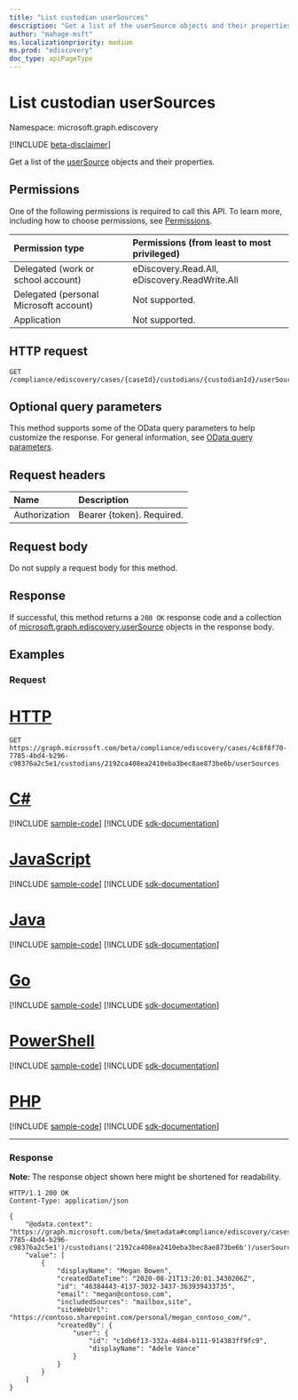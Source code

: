 ```yaml
---
title: "List custodian userSources"
description: "Get a list of the userSource objects and their properties."
author: "mahage-msft"
ms.localizationpriority: medium
ms.prod: "ediscovery"
doc_type: apiPageType
---
```


# List custodian userSources

Namespace: microsoft.graph.ediscovery

[!INCLUDE [beta-disclaimer](../../includes/beta-disclaimer.md)]

Get a list of the [userSource](../resources/ediscovery-usersource.md) objects and their properties.

## Permissions

One of the following permissions is required to call this API. To learn more, including how to choose permissions, see [Permissions](/graph/permissions-reference).

|Permission type|Permissions (from least to most privileged)|
|:---|:---|
|Delegated (work or school account)|eDiscovery.Read.All, eDiscovery.ReadWrite.All|
|Delegated (personal Microsoft account)|Not supported.|
|Application|Not supported.|

## HTTP request

<!-- {
  "blockType": "ignored"
}
-->

``` http
GET /compliance/ediscovery/cases/{caseId}/custodians/{custodianId}/userSources
```

## Optional query parameters

This method supports some of the OData query parameters to help customize the response. For general information, see [OData query parameters](/graph/query-parameters).

## Request headers

|Name|Description|
|:---|:---|
|Authorization|Bearer {token}. Required.|

## Request body

Do not supply a request body for this method.

## Response

If successful, this method returns a `200 OK` response code and a collection of [microsoft.graph.ediscovery.userSource](../resources/ediscovery-usersource.md) objects in the response body.

## Examples

### Request


# [HTTP](#tab/http)
<!-- {
  "blockType": "request",
  "name": "get_usersource_1"
}
-->

``` http
GET https://graph.microsoft.com/beta/compliance/ediscovery/cases/4c8f8f70-7785-4bd4-b296-c98376a2c5e1/custodians/2192ca408ea2410eba3bec8ae873be6b/userSources
```

# [C#](#tab/csharp)
[!INCLUDE [sample-code](../includes/snippets/csharp/get-usersource-1-csharp-snippets.md)]
[!INCLUDE [sdk-documentation](../includes/snippets/snippets-sdk-documentation-link.md)]

# [JavaScript](#tab/javascript)
[!INCLUDE [sample-code](../includes/snippets/javascript/get-usersource-1-javascript-snippets.md)]
[!INCLUDE [sdk-documentation](../includes/snippets/snippets-sdk-documentation-link.md)]

# [Java](#tab/java)
[!INCLUDE [sample-code](../includes/snippets/java/get-usersource-1-java-snippets.md)]
[!INCLUDE [sdk-documentation](../includes/snippets/snippets-sdk-documentation-link.md)]

# [Go](#tab/go)
[!INCLUDE [sample-code](../includes/snippets/go/get-usersource-1-go-snippets.md)]
[!INCLUDE [sdk-documentation](../includes/snippets/snippets-sdk-documentation-link.md)]

# [PowerShell](#tab/powershell)
[!INCLUDE [sample-code](../includes/snippets/powershell/get-usersource-1-powershell-snippets.md)]
[!INCLUDE [sdk-documentation](../includes/snippets/snippets-sdk-documentation-link.md)]

# [PHP](#tab/php)
[!INCLUDE [sample-code](../includes/snippets/php/get-usersource-1-php-snippets.md)]
[!INCLUDE [sdk-documentation](../includes/snippets/snippets-sdk-documentation-link.md)]

---


### Response

**Note:** The response object shown here might be shortened for readability.
<!-- {
  "blockType": "response",
  "truncated": true,
  "@odata.type": "Collection(microsoft.graph.ediscovery.userSource)"
}
-->

``` http
HTTP/1.1 200 OK
Content-Type: application/json

{
    "@odata.context": "https://graph.microsoft.com/beta/$metadata#compliance/ediscovery/cases('4c8f8f70-7785-4bd4-b296-c98376a2c5e1')/custodians('2192ca408ea2410eba3bec8ae873be6b')/userSources",
    "value": [
        {
            "displayName": "Megan Bowen",
            "createdDateTime": "2020-08-21T13:20:01.3430206Z",
            "id": "46384443-4137-3032-3437-363939433735",
            "email": "megan@contoso.com",
            "includedSources": "mailbox,site",
            "siteWebUrl": "https://contoso.sharepoint.com/personal/megan_contoso_com/",
            "createdBy": {
                "user": {
                    "id": "c1db6f13-332a-4d84-b111-914383ff9fc9",
                    "displayName": "Adele Vance"
                }
            }
        }
    ]
}
```
